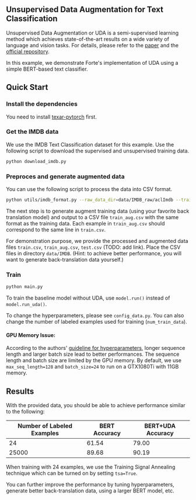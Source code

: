 ## Unsupervised Data Augmentation for Text Classification

Unsupervised Data Augmentation or UDA is a semi-supervised learning method which achieves state-of-the-art results on a wide variety of language and vision tasks. For details, please refer to the [paper](https://arxiv.org/abs/1904.12848) and the [official repository](https://github.com/google-research/uda).

In this example, we demonstrate Forte's implementation of UDA using a simple BERT-based text classifier.

## Quick Start

### Install the dependencies

You need to install [texar-pytorch](https://github.com/asyml/texar-pytorch) first.

### Get the IMDB data

We use the IMDB Text Classification dataset for this example. Use the following script to download the supervised and unsupervised training data.

 ```bash
python download_imdb.py
```

### Preproces and generate augmented data

You can use the following script to process the data into CSV format.

 ```bash
python utils/imdb_format.py --raw_data_dir=data/IMDB_raw/aclImdb --train_id_path=data/IMDB_raw/train_id_list.txt --output_dir=data/IMDB
```

The next step is to generate augment training data (using your favorite back translation model) and output to a CSV file `train_aug.csv` with the same format as the training data. Each example in `train_aug.csv` should correspond to the same line in `train.csv`.

For demonstration purpose, we provide the processed and augmented data files `train.csv`, `train_aug.csv`, `test.csv` (TODO: add link). Place the CSV files in directory `data/IMDB`. (Hint: to achieve better performance, you will want to generate back-translation data yourself.)

### Train

 ```bash
python main.py
```

To train the baseline model without UDA, use `model.run()` instead of `model.run_uda()`.

To change the hyperparameters, please see `config_data.py`. You can also change the number of labeled examples used for training (`num_train_data`).

#### GPU Memory Issue:

According to the authors' [guideline for hyperparameters](https://github.com/google-research/uda#general-guidelines-for-setting-hyperparameters), longer sequence length and larger batch size lead to better performances. The sequence length and batch size are limited by the GPU memory. By default, we use `max_seq_length=128` and `batch_size=24` to run on a GTX1080Ti with 11GB memory.

## Results

With the provided data, you should be able to achieve performance similar to the following:

| Number of Labeled Examples | BERT Accuracy | BERT+UDA Accuracy|
| -------------------------- | ------------- | ------------------ |
| 24                         | 61.54         | 79.00              |
| 25000                      | 89.68         | 90.19              |

When training with 24 examples, we use the Training Signal Annealing technique which can be turned on by setting `tsa=True`.

You can further improve the performance by tuning hyperparameters, generate better back-translation data, using a larger BERT model, etc.
